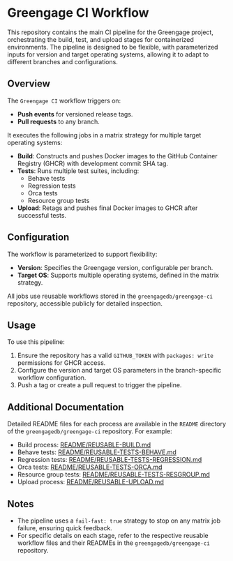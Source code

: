 # Greengage CI Workflow

This repository contains the main CI pipeline for the Greengage project, orchestrating the build, test, and upload stages for containerized environments. The pipeline is designed to be flexible, with parameterized inputs for version and target operating systems, allowing it to adapt to different branches and configurations.

## Overview

The `Greengage CI` workflow triggers on:

- **Push events** for versioned release tags.
- **Pull requests** to any branch.

It executes the following jobs in a matrix strategy for multiple target operating systems:

- **Build**: Constructs and pushes Docker images to the GitHub Container Registry (GHCR) with development commit SHA tag.
- **Tests**: Runs multiple test suites, including:
  - Behave tests
  - Regression tests
  - Orca tests
  - Resource group tests
- **Upload**: Retags and pushes final Docker images to GHCR after successful tests.

## Configuration

The workflow is parameterized to support flexibility:

- **Version**: Specifies the Greengage version, configurable per branch.
- **Target OS**: Supports multiple operating systems, defined in the matrix strategy.

All jobs use reusable workflows stored in the `greengagedb/greengage-ci` repository, accessible publicly for detailed inspection.

## Usage

To use this pipeline:

1. Ensure the repository has a valid `GITHUB_TOKEN` with `packages: write` permissions for GHCR access.
2. Configure the version and target OS parameters in the branch-specific workflow configuration.
3. Push a tag or create a pull request to trigger the pipeline.

## Additional Documentation

Detailed README files for each process are available in the `README` directory of the `greengagedb/greengage-ci` repository. For example:

- Build process: [README/REUSABLE-BUILD.md](https://github.com/greengagedb/greengage-ci/blob/main/README/REUSABLE-BUILD.md)
- Behave tests: [README/REUSABLE-TESTS-BEHAVE.md](https://github.com/greengagedb/greengage-ci/blob/main/README/REUSABLE-TESTS-BEHAVE.md)
- Regression tests: [README/REUSABLE-TESTS-REGRESSION.md](https://github.com/greengagedb/greengage-ci/blob/main/README/REUSABLE-TESTS-REGRESSION.md)
- Orca tests: [README/REUSABLE-TESTS-ORCA.md](https://github.com/greengagedb/greengage-ci/blob/main/README/REUSABLE-TESTS-ORCA.md)
- Resource group tests: [README/REUSABLE-TESTS-RESGROUP.md](https://github.com/greengagedb/greengage-ci/blob/main/README/REUSABLE-TESTS-RESGROUP.md)
- Upload process: [README/REUSABLE-UPLOAD.md](https://github.com/greengagedb/greengage-ci/blob/main/README/REUSABLE-UPLOAD.md)

## Notes

- The pipeline uses a `fail-fast: true` strategy to stop on any matrix job failure, ensuring quick feedback.
- For specific details on each stage, refer to the respective reusable workflow files and their READMEs in the `greengagedb/greengage-ci` repository.
